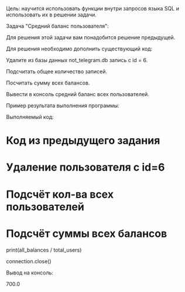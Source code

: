 Цель: научится использовать функции внутри запросов языка SQL и использовать их в решении задачи.

Задача "Средний баланс пользователя":

Для решения этой задачи вам понадобится решение предыдущей.

Для решения необходимо дополнить существующий код:

Удалите из базы данных not_telegram.db запись с id = 6.

Подсчитать общее количество записей.

Посчитать сумму всех балансов.

Вывести в консоль средний баланс всех пользователей.



Пример результата выполнения программы:

Выполняемый код:

# Код из предыдущего задания

# Удаление пользователя с id=6

# Подсчёт кол-ва всех пользователей

# Подсчёт суммы всех балансов

print(all_balances / total_users)

connection.close()


Вывод на консоль:

700.0
